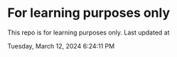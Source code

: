 # For learning purposes only
This repo is for learning purposes only.
Last updated at

Tuesday, March 12, 2024 6:24:11 PM

